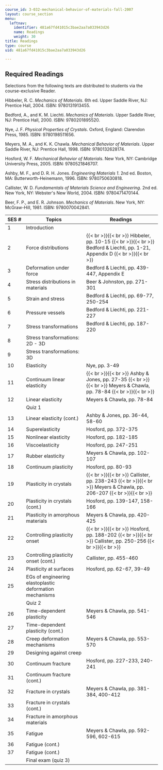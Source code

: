 ```yaml
---
course_id: 3-032-mechanical-behavior-of-materials-fall-2007
layout: course_section
menu:
  leftnav:
    identifier: 481a67fd41015c3bae2aa7a033943d26
    name: Readings
    weight: 30
title: Readings
type: course
uid: 481a67fd41015c3bae2aa7a033943d26

---
```


Required Readings
-----------------

Selections from the following texts are distributed to students via the course-exclusive Reader.

Hibbeler, R. C. _Mechanics of Materials_. 6th ed. Upper Saddle River, NJ: Prentice Hall, 2004. ISBN: 9780131913455.

Bedford, A., and K. M. Liechti. _Mechanics of Materials_. Upper Saddle River, NJ: Prentice Hall, 2000. ISBN: 9780201895520.

Nye, J. F. _Physical Properties of Crystals_. Oxford, England: Clarendon Press, 1985. ISBN: 9780198511656.

Meyers, M. A., and K. K. Chawla. _Mechanical Behavior of Materials_. Upper Saddle River, NJ: Prentice Hall, 1998. ISBN: 9780132628174.

Hosford, W. F. _Mechanical Behavior of Materials_. New York, NY: Cambridge University Press, 2005. ISBN: 9780521846707.

Ashby, M. F., and D. R. H. Jones. _Engineering Materials 1_. 2nd ed. Boston, MA: Butterworth-Heinemann, 1996. ISBN: 9780750630818.

Callister, W. D. _Fundamentals of Materials Science and Engineering_. 2nd ed. New York, NY: Webster's New World, 2004. ISBN: 9780471470144.

Beer, F. P., and E. R. Johnson. _Mechanics of Materials_. New York, NY: McGraw-Hill, 1981. ISBN: 9780070042841.

| SES # | Topics | Readings |
| --- | --- | --- |
| 1 | Introduction | &nbsp; |
| 2 | Force distributions |  {{< br >}}{{< br >}} Hibbeler, pp. 10-15 {{< br >}}{{< br >}} Bedford & Liechti, pp. 1-21, Appendix D {{< br >}}{{< br >}}  |
| 3 | Deformation under force | Bedford & Liechti, pp. 439-447, Appendix E |
| 4 | Stress distributions in materials | Beer & Johnston, pp. 271-301 |
| 5 | Strain and stress | Bedford & Liechti, pp. 69-77, 250-254 |
| 6 | Pressure vessels | Bedford & Liechti, pp. 221-227 |
| 7 | Stress transformations | Bedford & Liechti, pp. 187-220 |
| 8 | Stress transformations: 2D - 3D |
| 9 | Stress transformations: 3D | &nbsp; |
| 10 | Elasticity | Nye, pp. 3-49 |
| 11 | Continuum linear elasticity |  {{< br >}}{{< br >}} Ashby & Jones, pp. 27-35 {{< br >}}{{< br >}} Meyers & Chawla, pp. 78-84 {{< br >}}{{< br >}}  |
| 12 | Linear elasticity | Meyers & Chawla, pp. 78-84 |
| &nbsp; | Quiz 1 | &nbsp; |
| 13 | Linear elasticity (cont.) | Ashby & Jones, pp. 36-44, 58-60 |
| 14 | Superelasticity | Hosford, pp. 372-375 |
| 15 | Nonlinear elasticity | Hosford, pp. 182-185 |
| 16 | Viscoelasticity | Hosford, pp. 247-251 |
| 17 | Rubber elasticity | Meyers & Chawla, pp. 102-107 |
| 18 | Continuum plasticity | Hosford, pp. 80-93 |
| 19 | Plasticity in crystals |  {{< br >}}{{< br >}} Callister, pp. 238-243 {{< br >}}{{< br >}} Meyers & Chawla, pp. 206-207 {{< br >}}{{< br >}}  |
| 20 | Plasticity in crystals (cont.) | Hosford, pp. 139-147, 158-166 |
| 21 | Plasticity in amorphous materials | Meyers & Chawla, pp. 420-425 |
| 22 | Controlling plasticity onset |  {{< br >}}{{< br >}} Hosford, pp. 188-202 {{< br >}}{{< br >}} Callister, pp. 250-256 {{< br >}}{{< br >}}  |
| 23 | Controlling plasticity onset (cont.) | Callister, pp. 455-460 |
| 24 | Plasticity at surfaces | Hosford, pp. 62-67, 39-49 |
| 25 | EGs of engineering elastoplastic deformation mechanisms | &nbsp; |
| &nbsp; | Quiz 2 | &nbsp; |
| 26 | Time-dependent plasticity | Meyers & Chawla, pp. 541-546 |
| 27 | Time-dependent plasticity (cont.) | &nbsp; |
| 28 | Creep deformation mechanisms | Meyers & Chawla, pp. 553-570 |
| 29 | Designing against creep | &nbsp; |
| 30 | Continuum fracture | Hosford, pp. 227-233, 240-241 |
| 31 | Continuum fracture (cont.) | &nbsp; |
| 32 | Fracture in crystals | Meyers & Chawla, pp. 381-384, 400-412 |
| 33 | Fracture in crystals (cont.) | &nbsp; |
| 34 | Fracture in amorphous materials | &nbsp; |
| 35 | Fatigue | Meyers & Chawla, pp. 592-596, 602-615 |
| 36 | Fatigue (cont.) |
| 37 | Fatigue (cont.) | &nbsp; |
| &nbsp; | Final exam (quiz 3) |